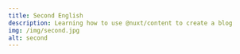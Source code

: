 ```yaml
---
title: Second English
description: Learning how to use @nuxt/content to create a blog
img: /img/second.jpg
alt: second
---
```

